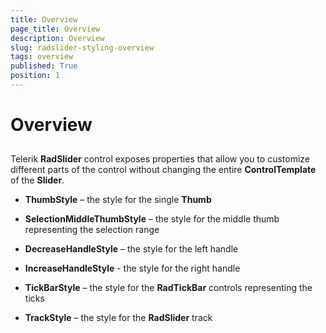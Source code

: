 ```yaml
---
title: Overview
page_title: Overview
description: Overview
slug: radslider-styling-overview
tags: overview
published: True
position: 1
---
```


# Overview



## 

Telerik __RadSlider__ control exposes properties that allow you to customize different parts of the control without changing the entire __ControlTemplate__ of the __Slider__.

* __ThumbStyle__ – the style for the single __Thumb__

* __SelectionMiddleThumbStyle__ – the style for the middle thumb representing the selection range

* __DecreaseHandleStyle__ – the style for the left handle

* __IncreaseHandleStyle__ - the style for the right handle

* __TickBarStyle__ – the style for the __RadTickBar__ controls representing the ticks 

* __TrackStyle__ – the style for the __RadSlider__ track
